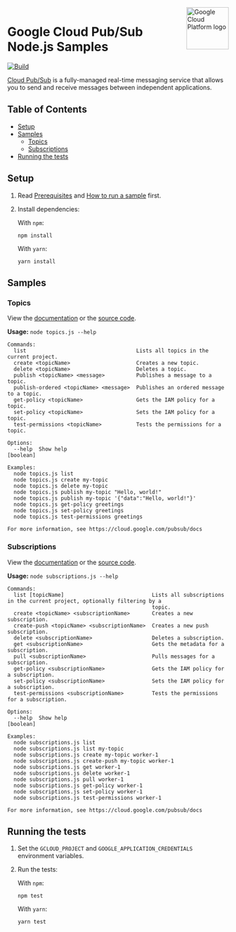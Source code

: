 <img src="https://avatars2.githubusercontent.com/u/2810941?v=3&s=96" alt="Google Cloud Platform logo" title="Google Cloud Platform" align="right" height="96" width="96"/>

# Google Cloud Pub/Sub Node.js Samples

[![Build](https://storage.googleapis.com/cloud-docs-samples-badges/GoogleCloudPlatform/nodejs-docs-samples/nodejs-docs-samples-pubsub.svg)]()

[Cloud Pub/Sub](https://cloud.google.com/pubsub/docs) is a fully-managed real-time messaging service that allows you to send and receive messages between independent applications.

## Table of Contents

* [Setup](#setup)
* [Samples](#samples)
  * [Topics](#topics)
  * [Subscriptions](#subscriptions)
* [Running the tests](#running-the-tests)

## Setup

1.  Read [Prerequisites][prereq] and [How to run a sample][run] first.
1.  Install dependencies:

    With `npm`:

        npm install

    With `yarn`:

        yarn install

[prereq]: ../README.md#prerequisities
[run]: ../README.md#how-to-run-a-sample

## Samples

### Topics


View the [documentation][topics_0_docs] or the [source code][topics_0_code].

__Usage:__ `node topics.js --help`

```
Commands:
  list                                   Lists all topics in the current project.
  create <topicName>                     Creates a new topic.
  delete <topicName>                     Deletes a topic.
  publish <topicName> <message>          Publishes a message to a topic.
  publish-ordered <topicName> <message>  Publishes an ordered message to a topic.
  get-policy <topicName>                 Gets the IAM policy for a topic.
  set-policy <topicName>                 Sets the IAM policy for a topic.
  test-permissions <topicName>           Tests the permissions for a topic.

Options:
  --help  Show help                                                                                            [boolean]

Examples:
  node topics.js list
  node topics.js create my-topic
  node topics.js delete my-topic
  node topics.js publish my-topic "Hello, world!"
  node topics.js publish my-topic '{"data":"Hello, world!"}'
  node topics.js get-policy greetings
  node topics.js set-policy greetings
  node topics.js test-permissions greetings

For more information, see https://cloud.google.com/pubsub/docs
```

[topics_0_docs]: https://cloud.google.com/pubsub/publisher
[topics_0_code]: topics.js

### Subscriptions


View the [documentation][subscriptions_1_docs] or the [source code][subscriptions_1_code].

__Usage:__ `node subscriptions.js --help`

```
Commands:
  list [topicName]                            Lists all subscriptions in the current project, optionally filtering by a
                                              topic.
  create <topicName> <subscriptionName>       Creates a new subscription.
  create-push <topicName> <subscriptionName>  Creates a new push subscription.
  delete <subscriptionName>                   Deletes a subscription.
  get <subscriptionName>                      Gets the metadata for a subscription.
  pull <subscriptionName>                     Pulls messages for a subscription.
  get-policy <subscriptionName>               Gets the IAM policy for a subscription.
  set-policy <subscriptionName>               Sets the IAM policy for a subscription.
  test-permissions <subscriptionName>         Tests the permissions for a subscription.

Options:
  --help  Show help                                                                                            [boolean]

Examples:
  node subscriptions.js list
  node subscriptions.js list my-topic
  node subscriptions.js create my-topic worker-1
  node subscriptions.js create-push my-topic worker-1
  node subscriptions.js get worker-1
  node subscriptions.js delete worker-1
  node subscriptions.js pull worker-1
  node subscriptions.js get-policy worker-1
  node subscriptions.js set-policy worker-1
  node subscriptions.js test-permissions worker-1

For more information, see https://cloud.google.com/pubsub/docs
```

[subscriptions_1_docs]: https://cloud.google.com/pubsub/subscriber
[subscriptions_1_code]: subscriptions.js

## Running the tests

1.  Set the `GCLOUD_PROJECT` and `GOOGLE_APPLICATION_CREDENTIALS` environment
    variables.

1.  Run the tests:

    With `npm`:

        npm test

    With `yarn`:

        yarn test
